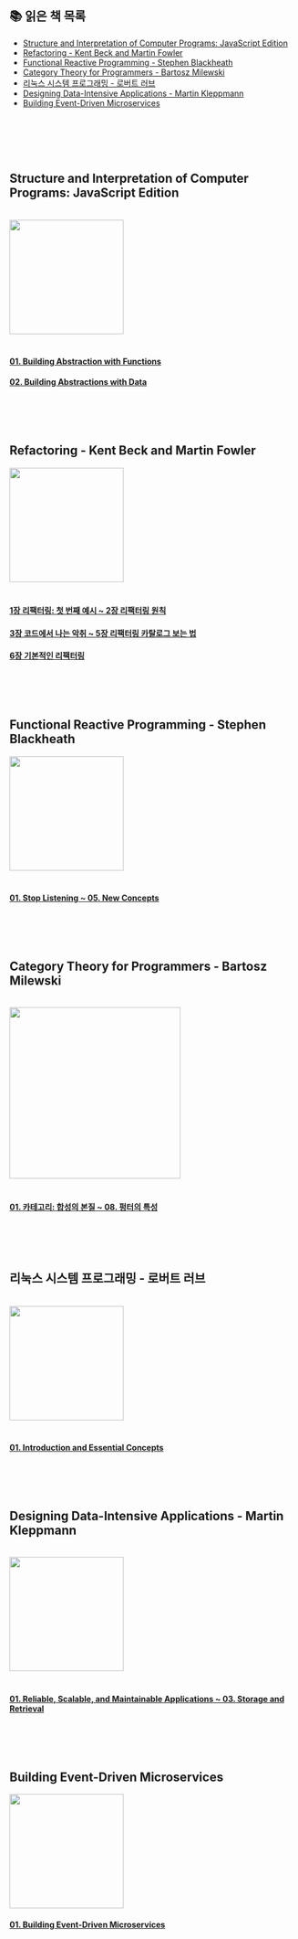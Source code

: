 
## 📚 읽은 책 목록

- [Structure and Interpretation of Computer Programs: JavaScript Edition](#structure-and-interpretation-of-computer-programs-javascript-edition)
- [Refactoring - Kent Beck and Martin Fowler](#refactoring---kent-beck-and-martin-fowler)
- [Functional Reactive Programming - Stephen Blackheath](#functional-reactive-programming---stephen-blackheath)
- [Category Theory for Programmers - Bartosz Milewski](#category-theory-for-programmers---bartosz-milewski)
- [리눅스 시스템 프로그래밍 - 로버트 러브](#리눅스-시스템-프로그래밍---로버트-러브)
- [Designing Data-Intensive Applications - Martin Kleppmann](#designing-data-intensive-applications---martin-kleppmann)
- [Building Event-Driven Microservices](#building-event-driven-microservices)

<br/>
<br/>
<br/>
<br/>

## Structure and Interpretation of Computer Programs: JavaScript Edition

<br/>

<img src="https://github.com/user-attachments/assets/0e8b8e07-552b-4146-984f-14551a76314d" width="200">



<br/>

# 

#### [01. Building Abstraction with Functions](https://github.com/ssuojae/thoughts-from-tech-books/blob/main/SICP/01.md)
#### [02. Building Abstractions with Data](https://github.com/ssuojae/thoughts-from-tech-books/blob/main/SICP/02.md)



<br/>
<br/>
<br/>


## Refactoring - Kent Beck and Martin Fowler

<img src="https://github.com/user-attachments/assets/82e0ec1f-f1d1-4238-a8e9-d52bdcc05d1e" width="200">

<br/>

# 

#### [1장 리팩터링: 첫 번째 예시 ~ 2장 리팩터링 원칙 ](https://github.com/orgs/frontend-book-study/discussions/1)
#### [3장 코드에서 나는 악취 ~ 5장 리팩터링 카탈로그 보는 법 ](https://github.com/orgs/frontend-book-study/discussions/3)
#### [6장 기본적인 리팩터링](https://github.com/orgs/frontend-book-study/discussions/4)

<br/>
<br/>
<br/>


## Functional Reactive Programming - Stephen Blackheath

<img src="https://github.com/user-attachments/assets/657bf34b-5474-404b-a600-5891181b5fcc" width="200">

<br/>

#

#### [01. Stop Listening ~ 05. New Concepts]()

<br/>
<br/>
<br/>


## Category Theory for Programmers - Bartosz Milewski

<br/>

<img src="https://github.com/user-attachments/assets/22a2f5dd-4979-4dcc-8e68-31b2f1134a0d" width="300">

<br/>

#

#### [01. 카테고리: 합성의 본질 ~ 08. 펑터의 특성](https://github.com/ssuojae/thoughts-from-tech-books/blob/main/category_theory/01~07.md)

<br/>
<br/>
<br/>



## 리눅스 시스템 프로그래밍 - 로버트 러브

<br/>

<img src="https://github.com/user-attachments/assets/ca0280db-ebc6-482a-ba15-ba699bc0eb59" width="200">


<br/>

# 

#### [01. Introduction and Essential Concepts](https://github.com/ssuojae/book-change-life/blob/main/LSP/01.md)

<br/>
<br/>
<br/>

## Designing Data-Intensive Applications - Martin Kleppmann 

<br/>

<img src="https://github.com/user-attachments/assets/1f1af63e-af62-4b0a-bb0c-54399a8f8572" width="200">

<br/>

# 


#### [01. Reliable, Scalable, and Maintainable Applications ~ 03. Storage and Retrieval](https://github.com/ssuojae/thoughts-from-tech-books/blob/main/data-intensive-app/01.md)


<br/>
<br/>
<br/>



## Building Event-Driven Microservices

<img src="https://github.com/user-attachments/assets/ce373db0-6b24-414f-a8fb-a1891dfdec1f" width="200">

<br/>

#### [01. Building Event-Driven Microservices](https://github.com/ssuojae/thoughts-from-tech-books/blob/main/EventMSA/01.md)

<br/>


# 


